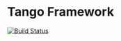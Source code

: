 Tango Framework
===============

[![Build Status](https://api.travis-ci.org/zhengkai/tango.svg)](https://travis-ci.org/zhengkai/tango)
